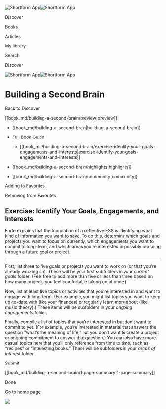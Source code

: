 ![Shortform App](/img/logo.36a2399e.svg)![Shortform App](/img/logo-dark.70c1b072.svg)

Discover

Books

Articles

My library

Search

Discover

![Shortform App](/img/logo.36a2399e.svg)![Shortform App](/img/logo-dark.70c1b072.svg)

# Building a Second Brain

Back to Discover

[[book_md/building-a-second-brain/preview|preview]]

  * [[book_md/building-a-second-brain|building-a-second-brain]]
  * Full Book Guide

    * [[book_md/building-a-second-brain/exercise-identify-your-goals-engagements-and-interests|exercise-identify-your-goals-engagements-and-interests]]
  * [[book_md/building-a-second-brain/highlights|highlights]]
  * [[book_md/building-a-second-brain/community|community]]



Adding to Favorites 

Removing from Favorites 

## Exercise: Identify Your Goals, Engagements, and Interests

Forte explains that the foundation of an effective ESS is identifying what kind of information you want to save. To do this, determine which goals and projects you want to focus on currently, which engagements you want to commit to long-term, and which areas you’re interested in possibly pursuing through a future goal or project.

* * *

First, list three to five goals or projects you want to work on (or that you’re already working on). These will be your first subfolders in your _current goals_ folder. (Feel free to add more than five or less than three based on how many projects you feel comfortable taking on at once.)

Now, list at least five topics or activities that you’re interested in and want to engage with long-term. (For example, you might list topics you want to keep up-to-date with (like your finances) or regularly learn more about (like music theory).) These items will be subfolders in your _ongoing engagements_ folder.

Finally, compile a list of topics that you’re interested in but don’t want to commit to yet. (For example, you’re interested in material that answers the question “what’s the meaning of life,” but you don’t want to create a project or ongoing commitment to answer that question.) You can also have more casual topics here that you’ll only reference from time to time, such as “recipes” or “interesting books.” These will be subfolders in your _areas of interest_ folder.

Submit 

[[book_md/building-a-second-brain/1-page-summary|1-page-summary]]

Done

Go to home page 

![](https://bat.bing.com/action/0?ti=56018282&Ver=2&mid=7c46dbf0-48bc-4d6f-a7a5-de508d36e3bf&sid=49fff5b0636c11eeb9c611038afc8668&vid=4a005010636c11ee80c703d4c4a7acd5&vids=0&msclkid=N&pi=0&lg=en-US&sw=800&sh=600&sc=24&nwd=1&tl=Shortform%20%7C%20Building%20a%20Second%20Brain&p=https%3A%2F%2Fwww.shortform.com%2Fapp%2Fbook%2Fbuilding-a-second-brain%2Fexercise-identify-your-goals-engagements-and-interests&r=&lt=612&evt=pageLoad&sv=1&rn=565341)
